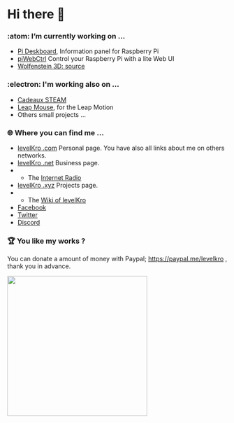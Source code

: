 # Hi there 👋
### :atom: I’m currently working on ...
- <a href="https://github.com/levelKro/pideskboard">Pi Deskboard</a>, Information panel for Raspberry Pi
- <a href="https://github.com/levelKro/piWebCtrl">piWebCtrl</a> Control your Raspberry Pi with a lite Web UI
- <a href="https://levelkro.com/wolfenstein3dsource" target="_blank">Wolfenstein 3D: source</a>

### :electron: I'm working also on ...
- <a href="https://cadeauxsteam.com" target="_blank">Cadeaux STEAM</a>
- <a href="https://levelkro.com/leapmouse/" target="_blank">Leap Mouse</a>, for the Leap Motion 
- Others small projects ... 

### :globe_with_meridians: Where you can find me ...
- <a href="https://levelkro.com" target="_blank">levelKro .com</a> Personal page. You have also all links about me on others networks.
- <a href="https://levelkro.net" target="_blank">levelKro .net</a> Business page.
- - The <a href="https://radio.levelkro.net" target="_blank">Internet Radio</a>
- <a href="https://levelkro.xyz" target="_blank">levelKro .xyz</a> Projects page.
- - The <a href="https://levelkro.xyz/wiki" target="_blank">Wiki of levelKro</a>
- <a href="https://fb.com/levelKroNetwork" target="_blank">Facebook</a>
- <a href="https://twitter.com/levelKro" target="_blank">Twitter</a>
- <a href="https://levelkro.net/discord" target="_blank">Discord</a>

### :trophy: You like my works ?
You can donate a amount of money with Paypal; https://paypal.me/levelkro , thank you in advance.

<a href="https://nick-name.ru/nickname/id1605680/" target="_blank"><img src="https://nick-name.ru/img.php?id=1605680&sert=1" width=320 /></a>
